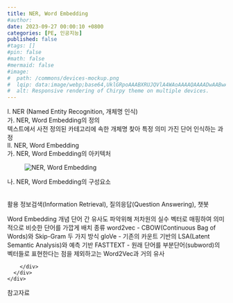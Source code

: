 ```yaml
---
title: NER, Word Embedding
#author: 
date: 2023-09-27 00:00:10 +0800
categories: [PE, 인공지능]
published: false
#tags: []
#pin: false
#math: false
#mermaid: false
#image:
#  path: /commons/devices-mockup.png
#  lqip: data:image/webp;base64,UklGRpoAAABXRUJQVlA4WAoAAAAQAAAADwAABwAAQUxQSDIAAAARL0AmbZurmr57yyIiqE8oiG0bejIYEQTgqiDA9vqnsUSI6H+oAERp2HZ65qP/VIAWAFZQOCBCAAAA8AEAnQEqEAAIAAVAfCWkAALp8sF8rgRgAP7o9FDvMCkMde9PK7euH5M1m6VWoDXf2FkP3BqV0ZYbO6NA/VFIAAAA
#  alt: Responsive rendering of Chirpy theme on multiple devices.
---
```


<div class="post-wrap">
  <div class="para">
    <div class="para-title">
      I. NER (Named Entity Recognition, 개체명 인식)
    </div>
    <div class="para-cntnt">
      <div class="para">
        <div class="para-title">
          가. NER, Word Embedding의 정의
        </div>
        <div class="para-cntnt">
            텍스트에서 사전 정의된 카테고리에 속한 개체명 찾아 특정 의미 가진 단어 인식하는 과정
        </div>
      </div>
    </div>
  </div>
  
  <div class="para">
    <div class="para-title">
      II. NER, Word Embedding
    </div>
    <div class="para-cntnt">
      <div class="para">
        <div class="para-title">
          가. NER, Word Embedding의 아키텍처
        </div>
        <div class="para-cntnt">
          <figure class="post-figure">
            <img src="/assets/img/posts/NER,-Word-Embedding.png" alt="NER, Word Embedding">
<!--            <figcaption>Source: Unveiling the Metaverse: Exploring Emerging Trends, Multifaceted Perspectives, and Future Challenges</figcaption>-->
          </figure>
        </div>
      </div>
      <div class="para">
        <div class="para-title">
          나. NER, Word Embedding의 구성요소
        </div>
        <div class="para-cntnt">
          <table class="post-table">
          </table>
          활용
  정보검색(Information Retrieval), 질의응답(Question Answering), 챗봇

Word Embedding 
개념
  단어 간 유사도 파악위해 저차원의 실수 벡터로 매핑하여 의미적으로 비슷한 단어를 가깝게 배치
종류
  word2vec - CBOW(Continuous Bag of Words)와 Skip-Gram 두 가지 방식
  gloVe - 기존의 카운트 기반의 LSA(Latent Semantic Analysis)와 예측 기반
  FASTTEXT - 원래 단어를 부분단어(subword)의 벡터들로 표현한다는 점을 제외하고는 Word2Vec과 거의 유사

        </div>
      </div>
    </div>
  </div>

  <div class="refr-wrap">
    <div class="refr-title">
        참고자료
    </div>
    <ol class="refr-list">
    <!--    <li>(나현식, 최대선) <a target="_blank" href="https://scienceon.kisti.re.kr/commons/util/originalView.do?cn=JAKO202225948430499&oCn=JAKO202225948430499&dbt=JAKO&journal=NJOU00291864">메타버스 보안 위협 요소 및 대응 방안 검토</a></li>-->
    <!--    <li>(M. Uddin, S. Manickam, H. Ullah, M. Obaidat and A. Dandoush) <a target="_blank" href="https://ieeexplore.ieee.org/abstract/document/10138386">Unveiling the Metaverse: Exploring Emerging Trends, Multifaceted Perspectives, and Future Challenges</a></li>-->
    </ol>
  </div>
</div>
